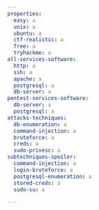 ```yaml
---
properties:
  easy: a
  unix: a
  ubuntu: a
  ctf-realistic: a
  free: a
  tryhackme: a
all-services-software:
  http: a
  ssh: a
  apache: a
  postgresql: a
  db-server: a
pentest-services-software:
  db-server: a
  postgresql: a
attacks-techniques:
  db-enumeration: a
  command-injection: a
  bruteforce: a
  creds: a
  sudo-privesc: a
subtechniques-spoiler:
  command-injection: a
  login-bruteforce: a
  postgresql-enumeration: a
  stored-creds: a
  sudo-su: a

---
```

